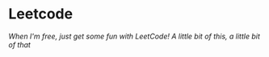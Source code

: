 # Leetcode
*When I'm free, just get some fun with LeetCode! A little bit of this, a little bit of that*
